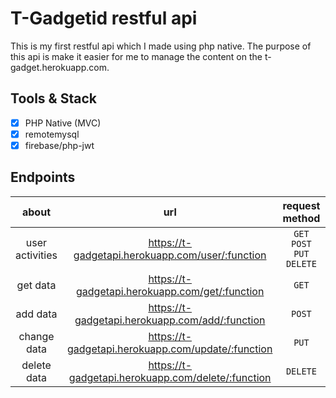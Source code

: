 # T-Gadgetid restful api
This is my first restful api which I made using php native. The purpose of this api is make it easier for me to manage the content on the t-gadget.herokuapp.com.

## Tools & Stack
- [x] PHP Native (MVC)
- [x] remotemysql
- [x] firebase/php-jwt

## Endpoints
| about | url   | request method | details |
| :--:  | :--:  |  :--:  |  :--:  |
| user activities | https://t-gadgetapi.herokuapp.com/user/:function  | `GET` `POST` `PUT` `DELETE` | <a href="/sub-readme/user-activities/README.md">detail</a>
| get data | https://t-gadgetapi.herokuapp.com/get/:function  | `GET` | <a href="/sub-readme/get-data/README.md">detail</a>
| add data | https://t-gadgetapi.herokuapp.com/add/:function  | `POST` | <a href="/sub-readme/add-data/README.md">detail</a>
| change data | https://t-gadgetapi.herokuapp.com/update/:function  | `PUT` | <a href="#change-data-endpoint">detail</a>
| delete data | https://t-gadgetapi.herokuapp.com/delete/:function  | `DELETE` | <a href="#delete-data-endpoint">detail</a>